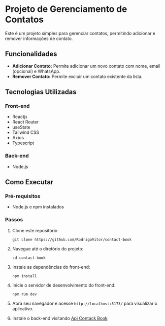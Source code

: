 # Projeto de Gerenciamento de Contatos

Este é um projeto simples para gerenciar contatos, permitindo adicionar e remover informações de contato.

## Funcionalidades

- **Adicionar Contato:** Permite adicionar um novo contato com nome, email (opcional) e WhatsApp.
- **Remover Contato:** Permite excluir um contato existente da lista.

## Tecnologias Utilizadas

### Front-end

- Reactjs
- React Router
- useState
- Tailwind CSS
- Axios
- Typescript

### Back-end

- Node.js

## Como Executar

### Pré-requisitos

- Node.js e npm instalados

### Passos

1.  Clone este repositório:

    `git clone https://github.com/RodrigoVitor/contact-book`

2.  Navegue até o diretório do projeto:

    `cd contact-book`

3.  Instale as dependências do front-end:

    `npm install`

4.  Inicie o servidor de desenvolvimento do front-end:

    `npm run dev`

5.  Abra seu navegador e acesse `http://localhost:5173/` para visualizar o aplicativo.

6.  Instale o back-end visitando [Api Contack Book](contact-book-api)

